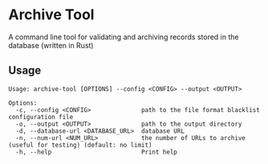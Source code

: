 # Archive Tool

A command line tool for validating and archiving records stored in the database (written in Rust)

## Usage

```
Usage: archive-tool [OPTIONS] --config <CONFIG> --output <OUTPUT>

Options:
  -c, --config <CONFIG>              path to the file format blacklist configuration file
  -o, --output <OUTPUT>              path to the output directory
  -d, --database-url <DATABASE_URL>  database URL
  -n, --num-url <NUM_URL>            the number of URLs to archive (useful for testing) (default: no limit)
  -h, --help                         Print help
```
